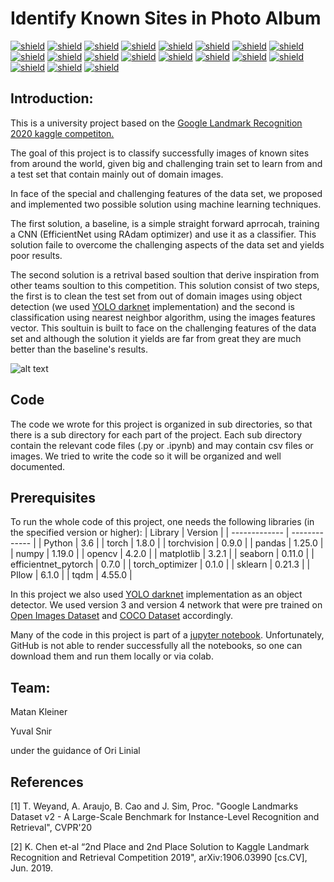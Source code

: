 # Identify Known Sites in Photo Album
 
[![shield](https://img.shields.io/badge/machine-learning-purple)](https://memegenerator.net/instance/55888623/x-x-everywhere-machine-learning-machine-learning-everywhere)
[![shield](https://img.shields.io/badge/python-3.6-blue)](https://www.python.org/)
[![shield](https://img.shields.io/badge/torch-1.8.0-green)](https://pytorch.org/)
[![shield](https://img.shields.io/badge/torchvision-0.9.0-green)](http://pytorch.org/vision/stable/index.html)
[![shield](https://img.shields.io/badge/pandas-0.25.0-green)](https://pandas.pydata.org/)
[![shield](https://img.shields.io/badge/numpy-1.19.5-green)](https://numpy.org/)
[![shield](https://img.shields.io/badge/opencv-0.25.0-green)](https://opencv.org/)
[![shield](https://img.shields.io/badge/matplotlib-1.19.5-green)](https://matplotlib.org/)
[![shield](https://img.shields.io/badge/seaborn-0.11.0-green)](https://seaborn.pydata.org/)
[![shield](https://img.shields.io/badge/efficientnet_pytorch-0.7.0-green)](https://github.com/lukemelas/EfficientNet-PyTorch)
[![shield](https://img.shields.io/badge/torch_optimizer-0.1.0-green)](https://pypi.org/project/torch-optimizer/)
[![shield](https://img.shields.io/badge/sklearn-0.21.3-green)](https://scikit-learn.org/stable/)
[![shield](https://img.shields.io/badge/PIllow-6.1.0-green)](https://pillow.readthedocs.io/en/stable/)
[![shield](https://img.shields.io/badge/tqdm-4.55.0-green)](https://github.com/tqdm/tqdm)
[![shield](https://img.shields.io/badge/yolo-v3-yellow)](https://pjreddie.com/darknet/yolo/)
[![shield](https://img.shields.io/badge/yolo-v4-yellow)](https://github.com/AlexeyAB/darknet)
[![shield](https://img.shields.io/badge/GLD-v2-red)](https://storage.googleapis.com/gld-v2/web/index.html)
[![shield](https://img.shields.io/badge/OpenImagesDataset-v4-red)](https://storage.googleapis.com/openimages/web/factsfigures_v4.html)
[![shield](https://img.shields.io/badge/COCO-Dataset-red)](https://storage.googleapis.com/gld-v2/web/index.html)

## Introduction:

This is a university project based on the [Google Landmark Recognition 2020 kaggle competiton.](https://www.kaggle.com/c/landmark-recognition-2020)

The goal of this project is to classify successfully images of known sites from around the world, given big and challenging train set to learn from and a test set that contain mainly out of domain images.  

In face of the special and challenging features of the data set, we proposed and implemented two possible solution using machine learning techniques.

The first solution, a baseline, is a simple straight forward aprrocah, training a CNN (EfficientNet using RAdam optimizer) and use it as a classifier. This solution faile to overcome the challenging aspects of the data set and yields poor results.

The second solution is a retrival based soultion that derive inspiration from other teams soultion to this competition. This solution consist of two steps, the first is to clean the test set from out of domain images using object detection (we used [YOLO darknet](https://github.com/AlexeyAB/darknet) implementation) and the second is classification using nearest neighbor algorithm, using the images features vector. This soultuin is built to face on the challenging features of the data set and although the solution it yields are far from great they are much better than the baseline's results.  

![alt text](https://github.com/matankleiner/Identify-Known-Sites-in-Photo-Album/blob/master/results_and_evaluation/8556c1fff8acaeef_123095/123095_nn.png)

## Code 
The code we wrote for this project is organized in sub directories, so that there is a sub directory for each part of the project.
Each sub directory contain the relevant code files (.py or .ipynb) and may contain csv files or images. 
We tried to write the code so it will be organized and well documented. 

## Prerequisites

To run the whole code of this project, one needs the following libraries (in the specified version or higher):
| Library | Version |
| ------------- | ------------- |
| Python | 3.6 |
| torch | 1.8.0 |
| torchvision | 0.9.0 |
| pandas | 1.25.0 |
| numpy | 1.19.0 |
| opencv | 4.2.0 |
| matplotlib | 3.2.1 |
| seaborn | 0.11.0 |
| efficientnet_pytorch | 0.7.0 |
| torch_optimizer | 0.1.0 |
| sklearn | 0.21.3 |
| PIlow | 6.1.0 |
| tqdm | 4.55.0 |

In this project we also used [YOLO darknet](https://github.com/AlexeyAB/darknet) implementation as an object detector. We used version 3 and version 4 network that were pre trained on [Open Images Dataset](https://storage.googleapis.com/openimages/web/factsfigures_v4.html) and [COCO Dataset](https://storage.googleapis.com/gld-v2/web/index.html) accordingly. 

Many of the code in this project is part of a [jupyter notebook](https://jupyter.org/). Unfortunately, GitHub is not able to render successfully all the notebooks, so one can download them and run them locally or via colab. 

## Team:

Matan Kleiner 

Yuval Snir 

under the guidance of Ori Linial

## References

[1] T. Weyand, A. Araujo, B. Cao and J. Sim, Proc. "Google Landmarks Dataset v2 - A Large-Scale Benchmark for 	Instance-Level Recognition and Retrieval", CVPR'20

[2] K. Chen et-al “2nd Place and 2nd Place Solution to Kaggle Landmark 	Recognition and Retrieval Competition 2019", arXiv:1906.03990 	[cs.CV], Jun. 2019.



